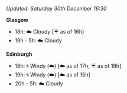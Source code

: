 *Updated: Saturday 30th December 16:30*

**Glasgow**

* 18h: :cloud: Cloudy [:umbrella: as of 16h]
* 19h - 5h: :cloud: Cloudy

**Edinburgh**

* 18h: :cyclone: Windy (:cloud:) [:cloud: as of 17h, :umbrella: as of 18h]
* 19h: :cyclone: Windy (:cloud:) [:cloud: as of 15h]
* 20h - 5h: :cloud: Cloudy
